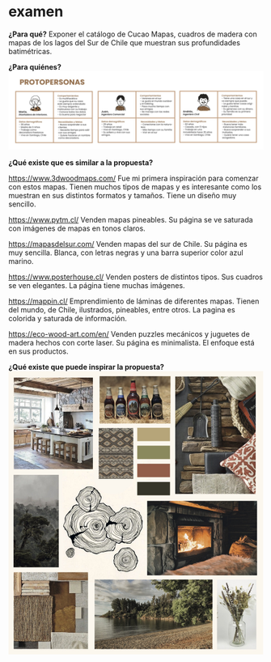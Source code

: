 # examen

**¿Para qué?** 
Exponer el catálogo de Cucao Mapas, cuadros de madera con mapas de los lagos del Sur de Chile que muestran sus profundidades batimétricas.

**¿Para quiénes?**
![Protopersonas](readme/protopersonas2.jpg)

**¿Qué existe que es similar a la propuesta?**

https://www.3dwoodmaps.com/ Fue mi primera inspiración para comenzar con estos mapas. Tienen muchos tipos de mapas y es interesante como los muestran en sus distintos formatos y tamaños. Tiene un diseño muy sencillo.

https://www.pytm.cl/ Venden mapas pineables. Su página se ve saturada con imágenes de mapas en tonos claros.

https://mapasdelsur.com/ Venden mapas del sur de Chile. Su página es muy sencilla. Blanca, con letras negras y una barra superior color azul marino.

https://www.posterhouse.cl/ Venden posters de distintos tipos. Sus cuadros se ven elegantes. La página tiene muchas imágenes.

https://mappin.cl/ Emprendimiento de láminas de diferentes mapas. Tienen del mundo, de Chile, ilustrados, pineables, entre otros. La pagina es colorida y saturada de información.

https://eco-wood-art.com/en/ Venden puzzles mecánicos y juguetes de madera hechos con corte laser. Su página es minimalista. El enfoque está en sus productos.

**¿Qué existe que puede inspirar la propuesta?**
![Moodboard](readme/moodboard.jpg)
